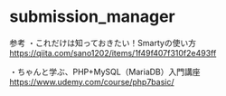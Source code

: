# submission_manager
参考
・これだけは知っておきたい！Smartyの使い方
https://qiita.com/sano1202/items/1f49f407f310f2e493ff

・ちゃんと学ぶ、PHP+MySQL（MariaDB）入門講座
https://www.udemy.com/course/php7basic/